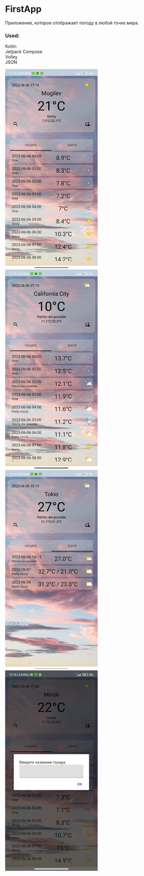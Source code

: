 # FirstApp
Приложение, которое отображает погоду в любой точке мира.
### Used:
Kotlin <br />
Jetpack Compose <br />
Volley <br />
JSON <br />


<img src="https://github.com/Snifick/FirstApp/blob/main/mogilev.jpg" align="left" height="648" width="300" >
<img src="https://github.com/Snifick/FirstApp/blob/main/california.jpg" align="left" height="648" width="300" >
<img src="https://github.com/Snifick/FirstApp/blob/main/tokio.jpg" align="left" height="648" width="300" >
<img src="https://github.com/Snifick/FirstApp/blob/main/addCity.jpg" align="left" height="648" width="300" >
